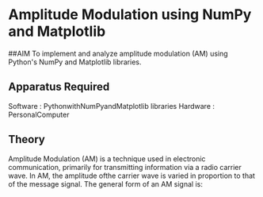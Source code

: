 # Amplitude Modulation using NumPy and Matplotlib

##AIM
To implement and analyze amplitude modulation (AM) using Python's NumPy and Matplotlib libraries.
## Apparatus Required
Software : PythonwithNumPyandMatplotlib libraries
Hardware : PersonalComputer
## Theory
Amplitude Modulation (AM) is a technique used in electronic communication, primarily for transmitting information via a radio carrier wave. In AM, the amplitude ofthe carrier wave is varied in proportion to that of the message signal. The general form of an AM signal is:
